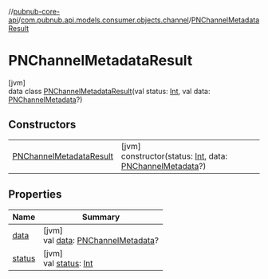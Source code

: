 //[pubnub-core-api](../../../index.md)/[com.pubnub.api.models.consumer.objects.channel](../index.md)/[PNChannelMetadataResult](index.md)

# PNChannelMetadataResult

[jvm]\
data class [PNChannelMetadataResult](index.md)(val status: [Int](https://kotlinlang.org/api/latest/jvm/stdlib/kotlin/-int/index.html), val data: [PNChannelMetadata](../-p-n-channel-metadata/index.md)?)

## Constructors

| | |
|---|---|
| [PNChannelMetadataResult](-p-n-channel-metadata-result.md) | [jvm]<br>constructor(status: [Int](https://kotlinlang.org/api/latest/jvm/stdlib/kotlin/-int/index.html), data: [PNChannelMetadata](../-p-n-channel-metadata/index.md)?) |

## Properties

| Name | Summary |
|---|---|
| [data](data.md) | [jvm]<br>val [data](data.md): [PNChannelMetadata](../-p-n-channel-metadata/index.md)? |
| [status](status.md) | [jvm]<br>val [status](status.md): [Int](https://kotlinlang.org/api/latest/jvm/stdlib/kotlin/-int/index.html) |
